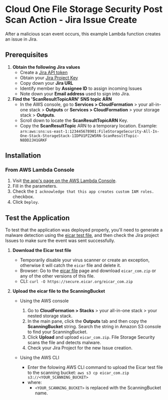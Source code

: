 # Cloud One File Storage Security Post Scan Action - Jira Issue Create

After a malicious scan event occurs, this example Lambda function creates an issue in Jira.

## Prerequisites

1. **Obtain the following Jira values**
    - Create a [Jira API token](https://support.atlassian.com/atlassian-account/docs/manage-api-tokens-for-your-atlassian-account/)
    - Obtain your [Jira Project Key](https://confluence.atlassian.com/jirakb/how-to-get-project-id-from-the-jira-user-interface-827341414.html)
    - Copy down your **Jira URL** 
    - Identify member by **Assignee ID** to assign incoming Issues
    - Note down your **Email address** used to sign into Jira.
2. **Find the 'ScanResultTopicARN' SNS topic ARN**
    - In the AWS console, go to **Services > CloudFormation** > your all-in-one stack > **Outputs**  or **Services > CloudFormation** > your storage stack > **Outputs**.
    - Scroll down to locate the  **ScanResultTopicARN** Key.
    - Copy the **ScanResultTopic** ARN to a temporary location. Example: `arn:aws:sns:us-east-1:123445678901:FileStorageSecurity-All-In-One-Stack-StorageStack-1IDPU1PZ2W5RN-ScanResultTopic-N8DD2JH1GRKF`

## Installation

### From AWS Lambda Console

1. Visit [the app's page on the AWS Lambda Console](https://console.aws.amazon.com/lambda/home?region=us-east-1#/create/app?applicationId=arn:aws:serverlessrepo:us-east-1:024368254241:applications/CloudOne-FSS-Plugin-Jira-Issue).
2. Fill in the parameters.
3. Check the `I acknowledge that this app creates custom IAM roles.` checkbox.
4. Click `Deploy`.


## Test the Application

To test that the application was deployed properly, you'll need to generate a malware detection using the [eicar test file](https://secure.eicar.org/eicar.com "A file used for testing anti-malware scanners."), and then check the Jira project Issues to make sure the event was sent successfully.

1. **Download the Eicar test file**
   - Temporarily disable your virus scanner or create an exception, otherwise it will catch the `eicar` file and delete it.
   - Browser: Go to the [eicar file](https://secure.eicar.org/eicar.com) page and download `eicar_com.zip` or any of the other versions of this file.
   - CLI: `curl -O https://secure.eicar.org/eicar_com.zip`
2. **Upload the eicar file to the ScanningBucket**

    - Using the AWS console

        1. Go to **CloudFormation > Stacks** > your all-in-one stack > your nested storage stack.
        2. In the main pane, click the **Outputs** tab and then copy the **ScanningBucket** string. Search the string in Amazon S3 console to find your ScanningBucket.
        3. Click **Upload** and upload `eicar_com.zip`. File Storage Security scans the file and detects malware.
        4. Check your Jira Project for the new Issue creation.

    - Using the AWS CLI

        - Enter the folowing AWS CLI command to upload the Eicar test file to the scanning bucket:
            `aws s3 cp eicar_com.zip s3://<YOUR_SCANNING_BUCKET>`
        - where:
            - `<YOUR_SCANNING_BUCKET>` is replaced with the ScanningBucket name.

